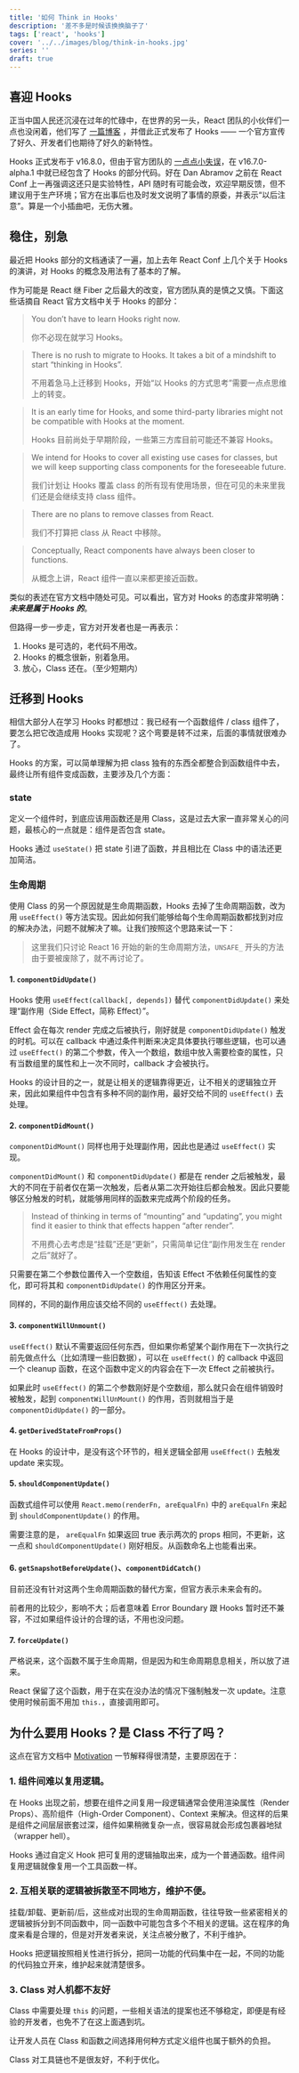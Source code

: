 ```yaml
---
title: '如何 Think in Hooks'
description: '差不多是时候该换换脑子了'
tags: ['react', 'hooks']
cover: '../../images/blog/think-in-hooks.jpg'
series: ''
draft: true
---
```


## 喜迎 Hooks

正当中国人民还沉浸在过年的忙碌中，在世界的另一头，React 团队的小伙伴们一点也没闲着，他们写了 <a target='_blank' href='https://reactjs.org/blog/2019/02/06/react-v16.8.0.html'>一篇博客</a> ，并借此正式发布了 Hooks —— 一个官方宣传了好久、开发者们也期待了好久的新特性。

Hooks 正式发布于 v16.8.0，但由于官方团队的 <a target='_blank' href='https://reactjs.org/blog/2018/12/19/react-v-16-7.html'>一点点小失误</a>，在 v16.7.0-alpha.1 中就已经包含了 Hooks 的部分代码。好在 Dan Abramov 之前在 React Conf 上一再强调这还只是实验特性，API 随时有可能会改，欢迎早期反馈，但不建议用于生产环境；官方在出事后也及时发文说明了事情的原委，并表示“以后注意”。算是一个小插曲吧，无伤大雅。

## 稳住，别急

最近把 Hooks 部分的文档通读了一遍，加上去年 React Conf 上几个关于 Hooks 的演讲，对 Hooks 的概念及用法有了基本的了解。

作为可能是 React 继 Fiber 之后最大的改变，官方团队真的是慎之又慎。下面这些话摘自 React 官方文档中关于 Hooks 的部分：

> You don’t have to learn Hooks right now.
>
> 你不必现在就学习 Hooks。

> There is no rush to migrate to Hooks. It takes a bit of a mindshift to start “thinking in Hooks”.
>
> 不用着急马上迁移到 Hooks，开始“以 Hooks 的方式思考”需要一点点思维上的转变。

> It is an early time for Hooks, and some third-party libraries might not be compatible with Hooks at the moment.
>
> Hooks 目前尚处于早期阶段，一些第三方库目前可能还不兼容 Hooks。

> We intend for Hooks to cover all existing use cases for classes, but we will keep supporting class components for the foreseeable future.
>
> 我们计划让 Hooks 覆盖 class 的所有现有使用场景，但在可见的未来里我们还是会继续支持 class 组件。

> There are no plans to remove classes from React.
>
> 我们不打算把 class 从 React 中移除。

> Conceptually, React components have always been closer to functions.
>
> 从概念上讲，React 组件一直以来都更接近函数。

类似的表述在官方文档中随处可见。可以看出，官方对 Hooks 的态度非常明确：***未来是属于 Hooks 的***。

但路得一步一步走，官方对开发者也是一再表示：

1. Hooks 是可选的，老代码不用改。
2. Hooks 的概念很新，别着急用。
3. 放心，Class 还在。（至少短期内）

## 迁移到 Hooks

相信大部分人在学习 Hooks 时都想过：我已经有一个函数组件 / class 组件了，要怎么把它改造成用 Hooks 实现呢？这个弯要是转不过来，后面的事情就很难办了。

Hooks 的方案，可以简单理解为把 class 独有的东西全都整合到函数组件中去，最终让所有组件变成函数，主要涉及几个方面：

### state

定义一个组件时，到底应该用函数还是用 Class，这是过去大家一直非常关心的问题，最核心的一点就是：组件是否包含 state。

Hooks 通过 `useState()` 把 state 引进了函数，并且相比在 Class 中的语法还更加简洁。

### 生命周期

使用 Class 的另一个原因就是生命周期函数，Hooks 去掉了生命周期函数，改为用 `useEffect()` 等方法实现。因此如何我们能够给每个生命周期函数都找到对应的解决办法，问题不就解决了嘛。让我们按照这个思路来试一下：

> 这里我们只讨论 React 16 开始的新的生命周期方法，`UNSAFE_` 开头的方法由于要被废除了，就不再讨论了。

#### 1. `componentDidUpdate()`

Hooks 使用 `useEffect(callback[, depends])` 替代 `componentDidUpdate()` 来处理“副作用（Side Effect，简称 Effect）”。

Effect 会在每次 render 完成之后被执行，刚好就是 `componentDidUpdate()` 触发的时机。可以在 callback 中通过条件判断来决定具体要执行哪些逻辑，也可以通过 `useEffect()` 的第二个参数，传入一个数组，数组中放入需要检查的属性，只有当数组里的属性和上一次不同时，callback 才会被执行。

Hooks 的设计目的之一，就是让相关的逻辑靠得更近，让不相关的逻辑独立开来，因此如果组件中包含有多种不同的副作用，最好交给不同的 `useEffect()` 去处理。

#### 2. `componentDidMount()`

`componentDidMount()` 同样也用于处理副作用，因此也是通过 `useEffect()` 实现。

`componentDidMount()` 和 `componentDidUpdate()` 都是在 render 之后被触发，最大的不同在于前者仅在第一次触发，后者从第二次开始往后都会触发。因此只要能够区分触发的时机，就能够用同样的函数来完成两个阶段的任务。

> Instead of thinking in terms of “mounting” and “updating”, you might find it easier to think that effects happen “after render”.
>
> 不用费心去考虑是“挂载”还是“更新”，只需简单记住“副作用发生在 render 之后”就好了。

只需要在第二个参数位置传入一个空数组，告知该 Effect 不依赖任何属性的变化，即可将其和 `componentDidUpdate()` 的作用区分开来。

同样的，不同的副作用应该交给不同的 `useEffect()` 去处理。

#### 3. `componentWillUnmount()`

`useEffect()` 默认不需要返回任何东西，但如果你希望某个副作用在下一次执行之前先做点什么（比如清理一些旧数据），可以在 `useEffect()` 的 callback 中返回一个 cleanup 函数，在这个函数中定义的内容会在下一次 Effect 之前被执行。

如果此时 `useEffect()` 的第二个参数刚好是个空数组，那么就只会在组件销毁时被触发，起到 `componentWillUnMount()` 的作用，否则就相当于是 `componentDidUpdate()` 的一部分。

#### 4. `getDerivedStateFromProps()`

在 Hooks 的设计中，是没有这个环节的，相关逻辑全部用 `useEffect()` 去触发 update 来实现。

#### 5. `shouldComponentUpdate()`

函数式组件可以使用 `React.memo(renderFn, areEqualFn)` 中的 `areEqualFn` 来起到 `shouldComponentUpdate()` 的作用。

需要注意的是， `areEqualFn` 如果返回 true 表示两次的 props 相同，不更新，这一点和 `shouldComponentUpdate()` 刚好相反。从函数命名上也能看出来。

#### 6. `getSnapshotBeforeUpdate()`、`componentDidCatch()`

目前还没有针对这两个生命周期函数的替代方案，但官方表示未来会有的。

前者用的比较少，影响不大；后者意味着 Error Boundary 跟 Hooks 暂时还不兼容，不过如果组件设计的合理的话，不用也没问题。

#### 7. `forceUpdate()`

严格说来，这个函数不属于生命周期，但是因为和生命周期息息相关，所以放了进来。

React 保留了这个函数，用于在实在没办法的情况下强制触发一次 update。注意使用时候前面不用加 `this.`，直接调用即可。

## 为什么要用 Hooks？是 Class 不行了吗？

这点在官方文档中 <a target='_blank' href='https://reactjs.org/docs/hooks-intro.html#motivation'>Motivation</a> 一节解释得很清楚，主要原因在于：

### 1. 组件间难以复用逻辑。

在 Hooks 出现之前，想要在组件之间复用一段逻辑通常会使用渲染属性（Render Props）、高阶组件（High-Order Component）、Context 来解决。但这样的后果是组件之间层层嵌套过深，组件如果稍微复杂一点，很容易就会形成包裹器地狱（wrapper hell）。

Hooks 通过自定义 Hook 把可复用的逻辑抽取出来，成为一个普通函数。组件间复用逻辑就像复用一个工具函数一样。

### 2. 互相关联的逻辑被拆散至不同地方，维护不便。

挂载/卸载、更新前/后，这些成对出现的生命周期函数，往往导致一些紧密相关的逻辑被拆分到不同函数中，同一函数中可能包含多个不相关的逻辑。这在程序的角度来看是合理的，但是对开发者来说，关注点被分散了，不利于维护。

Hooks 把逻辑按照相关性进行拆分，把同一功能的代码集中在一起，不同的功能的代码独立开来，维护起来就清楚很多。

### 3. Class 对人机都不友好

Class 中需要处理 `this` 的问题，一些相关语法的提案也还不够稳定，即便是有经验的开发者，也免不了在这上面遇到坑。

让开发人员在 Class 和函数之间选择用何种方式定义组件也属于额外的负担。

Class 对工具链也不是很友好，不利于优化。